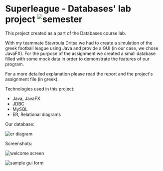 # Superleague - Databases' lab project ![semester](https://img.shields.io/badge/Winter%20Semester-2016--2017-green.svg)

This project created as a part of the Databases course lab.

With my teammate Stavroula Dritsa we had to create a simulation of the greek football league using Java and provide a GUI (in our case, we chose JavaFX). 
For the purpose of the assignment we created a small database filled with some mock data in order to demonstrate the features of our program.

For a more detailed explanation please read the report and the project's assignment file (in greek). 

Technologies used in this project:
* Java, JavaFX
* JDBC
* MySQL
* ER, Relational diagrams

Our database:

![er diagram](https://raw.githubusercontent.com/dadusig/DatabasesSuperleagueProject/master/report/er.png)

Screenshots:

![welcome screen](https://raw.githubusercontent.com/dadusig/DatabasesSuperleagueProject/master/report/screens/1_start.PNG)

![sample gui form](https://raw.githubusercontent.com/dadusig/DatabasesSuperleagueProject/master/report/screens/4_coach.PNG)
